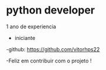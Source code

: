 # python developer

1 ano de experiencia

- iniciante

-github: https://github.com/vitorhps22

-Feliz em contribuir com o projeto !

